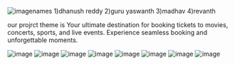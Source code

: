 ![image](https://github.com/user-attachments/assets/0afa59a5-d84c-4576-875e-0d022b109abd)names 
1)dhanush reddy
2)guru yaswanth
3)madhav 
4)revanth

our projrct theme is 
Your ultimate destination for booking tickets to movies, concerts, sports, and live events. Experience seamless booking and unforgettable moments.

![image](https://github.com/user-attachments/assets/d7fa1ef2-0a85-4968-91f8-48896657dd72)
![image](https://github.com/user-attachments/assets/d83b1317-bbe5-4f75-8390-7233d98b38d3)
![image](https://github.com/user-attachments/assets/57159b15-ab19-4187-b91b-5cfb7556d06f)
![image](https://github.com/user-attachments/assets/39dc0103-e89b-4b1f-b9dd-fdb44775fa30)
![image](https://github.com/user-attachments/assets/93d8a996-da50-4ce9-b121-71f571ed2a41)
![image](https://github.com/user-attachments/assets/563726ad-5629-4ae8-b839-ed9a4d4d892b)
![image](https://github.com/user-attachments/assets/895f11fe-474d-4ac2-bc4b-64d40b131522)
![image](https://github.com/user-attachments/assets/e896e533-cc5f-4735-9d79-7ad56337c78e)











